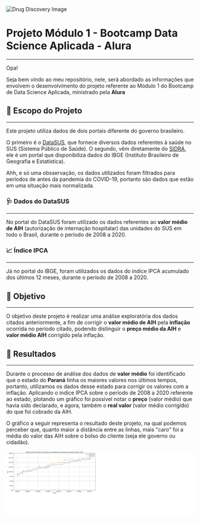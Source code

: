 ![Drug Discovery Image](https://www.viomundo.com.br/wp-content/uploads/2019/04/sus-pixabay.png)

# Projeto Módulo 1 - Bootcamp Data Science Aplicada - Alura
---

Opa!

Seja bem vindo ao meu repositório, nele, será abordado as informações que envolvem o desenvolvimento do projeto referente ao Módulo 1 do Bootcamp de Data Science Aplicada, ministrado pela **Alura**

## 🤿 Escopo do Projeto
---

Este projeto utiliza dados de dois portais diferente do governo brasileiro. 

O primeiro é o [DataSUS](http://www2.datasus.gov.br/DATASUS/index.php?area=0202&id=11633&VObj=http://tabnet.datasus.gov.br/cgi/deftohtm.exe?sih/cnv/qi), que fornece diversos dados referentes à saúde no SUS (Sistema Público de Saúde).
O segundo, vêm diretamente do [SIDRA](https://sidra.ibge.gov.br/tabela/1737), ele é um portal que disponibiliza dados do IBGE (Instituto Brasileiro de Geografia e Estatística).

Ahh, e só uma obsservação, os dados utilizados foram filtrados para períodos de antes da pandemia do COVID-19, portanto são dados que estão em uma situação mais normalizada.

### 🩺 Dados do DataSUS
---

No portal do DataSUS foram utilizado os dados referentes ao **valor médio de AIH** (autorização de internação hospitalar) das unidades do SUS em todo o Brasil, durante o período de 2008 a 2020.

### 📈 Índice IPCA
---

Já no portal do IBGE, foram utilizados os dados do índice IPCA acumulado dos últimos 12 meses, durante o período de 2008 a 2020.

## 📍 Objetivo
---

O objetivo deste projeto é realizar uma análise exploratória dos dados citados anteriormente, a fim de corrigir o **valor médio de AIH** pela **inflação** ocorrida no período citado, podendo distinguir o **preço médio da AIH** e **valor médio AIH** corrigido pela inflação.

## 🎲 Resultados
---

Durante o processo de análise dos dados de **valor médio** foi identificado que o estado do **Paraná** tinha os maiores valores nos últimos tempos, portanto, utilizamos os dados desse estado para corrigir os valores com a inflação.
Aplicando o índice IPCA sobre o período de 2008 a 2020 referente ao estado, plotando um gráfico foi possível notar o **preço** (valor médio) que havia sido declarado, e agora, também o **real valor** (valor médio corrigido) do que foi cobrado da AIH.

O gráfico a seguir representa o resultado deste projeto, na qual podemos perceber que, quanto maior a distância entre as linhas, mais "caro" foi a média do valor das AIH sobre o bolso do cliente (seja ele governo ou cidadão).

![image info](/ipca.bmp)
